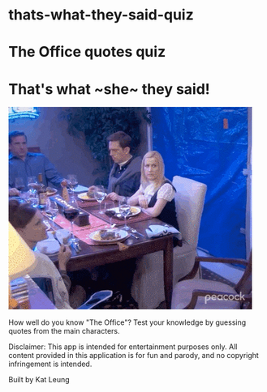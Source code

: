 # thats-what-they-said-quiz
The Office quotes quiz
=======
# That's what ~she~ they said!

![michael scott screaming "that's what she said!"](./src/images/thats-what-she-said.gif)

How well do you know "The Office"? Test your knowledge by guessing quotes from the main characters.

Disclaimer: This app is intended for entertainment purposes only. All content provided in this application is for fun and parody, and no copyright infringement is intended.

Built by Kat Leung

